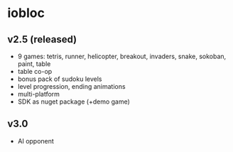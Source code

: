 # iobloc
## v2.5 (released)
* 9 games: tetris, runner, helicopter, breakout, invaders, snake, sokoban, paint, table
* table co-op
* bonus pack of sudoku levels
* level progression, ending animations
* multi-platform
* SDK as nuget package (+demo game)
## v3.0
* AI opponent
